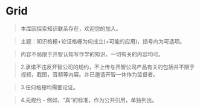 # Grid

> 本库因探索知识联系存在，欢迎您的加入。

> 主题：知识格栅+论证格栅为何成立(+可能的应用)，括号内为可选项。

> 内容不局限于开智认知写作学的知识，一切有关的内容均可。

> 2.承诺不违反开智公司的规约，不上传与开智公司产品有关的包括并不限于视频，截图，音频等内容。并已邀请开智一休作为监督者。

> 3.任何格栅均需要论证。

> 4.元规约 - 例如，“真”的标准，作为公共引用，单独列出。


